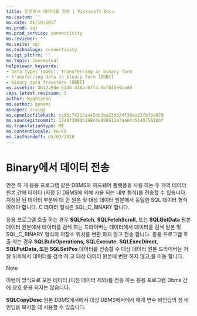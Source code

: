 ```yaml
---
title: 이진에서 데이터를 전송 | Microsoft Docs
ms.custom: ''
ms.date: 01/19/2017
ms.prod: sql
ms.prod_service: connectivity
ms.reviewer: ''
ms.suite: sql
ms.technology: connectivity
ms.tgt_pltfrm: ''
ms.topic: conceptual
helpviewer_keywords:
- data types [ODBC], transferring in binary form
- transferring data in binary form [ODBC]
- binary data transfers [ODBC]
ms.assetid: 4b12a9de-51d0-416a-87f4-9bf84959cad9
caps.latest.revision: 5
author: MightyPen
ms.author: genemi
manager: craigg
ms.openlocfilehash: cc85c74325a442cb3ba23db24f38aa21fb7be07d
ms.sourcegitcommit: 1740f3090b168c0e809611a7aa6fd514075616bf
ms.translationtype: MT
ms.contentlocale: ko-KR
ms.lasthandoff: 05/03/2018
---
```

# <a name="transferring-data-in-its-binary-form"></a>Binary에서 데이터 전송
안전 하 게 응용 프로그램 같은 DBMS와 하드웨어 플랫폼을 사용 하는 두 개의 데이터 원본 간에 데이터 (지정 된 DBMS에 의해 사용 되는 내부 형식)를 전송할 수 있습니다. 지정된 된 데이터 부분에 대 한 원본 및 대상 데이터 원본에서 동일한 SQL 데이터 형식 이어야 합니다. C 데이터 형식은 SQL_C_BINARY 합니다.  
  
 응용 프로그램 호출 하는 경우 **SQLFetch**, **SQLFetchScroll**, 또는 **SQLGetData** 원본 데이터 원본에서 데이터를 검색 하는 드라이버는 데이터에서 데이터를 검색 원본 및 SQL_C_BINARY 형식의 저장소 위치를 변환 하지 않고 전송 합니다. 응용 프로그램 호출 하는 경우 **SQLBulkOperations**, **SQLExecute**, **SQLExecDirect**, **SQLPutData, 또는 SQLSetPos** 데이터를 전송할 수 대상 데이터 원본 드라이버는 저장 위치에서 데이터를 검색 하 고 대상 데이터 원본에 변환 하지 않고,를 이동 합니다.  
  
> [!NOTE]  
>  이런이 방식으로 모든 데이터 (이진 데이터 제외)를 전송 하는 응용 프로그램 Dbms 간에 상호 운용 되지는 않습니다.  
  
 **SQLCopyDesc** 원본 DBMS에서에서 대상 DBMS에서에서 매개 변수 바인딩의 행 바인딩을 복사할 데 사용할 수 있습니다.
